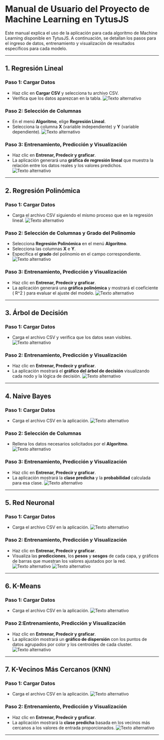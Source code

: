 # Manual de Usuario del Proyecto de Machine Learning en TytusJS

Este manual explica el uso de la aplicación para cada algoritmo de Machine Learning disponible en TytusJS. A continuación, se detallan los pasos para el ingreso de datos, entrenamiento y visualización de resultados específicos para cada modelo.

---

## 1. Regresión Lineal

### Paso 1: Cargar Datos
- Haz clic en **Cargar CSV** y selecciona tu archivo CSV.
- Verifica que los datos aparezcan en la tabla.
![Texto alternativo](images/1.png)


### Paso 2: Selección de Columnas
- En el menú **Algoritmo**, elige **Regresión Lineal**.
- Selecciona la columna **X** (variable independiente) y **Y** (variable dependiente).
![Texto alternativo](images/2.png)

### Paso 3: Entrenamiento, Predicción y Visualización
- Haz clic en **Entrenar, Predecir y graficar**.
- La aplicación generará una **gráfica de regresión lineal** que muestra la relación entre los datos reales y los valores predichos.
![Texto alternativo](images/3.png)

---

## 2. Regresión Polinómica

### Paso 1: Cargar Datos
- Carga el archivo CSV siguiendo el mismo proceso que en la regresión lineal.
![Texto alternativo](images/4.png)

### Paso 2: Selección de Columnas y Grado del Polinomio
- Selecciona **Regresión Polinómica** en el menú **Algoritmo**.
- Selecciona las columnas **X** e **Y**.
- Especifica el **grado** del polinomio en el campo correspondiente.
![Texto alternativo](images/5.png)

### Paso 3: Entrenamiento, Predicción y Visualización
- Haz clic en **Entrenar, Predecir y graficar**.
- La aplicación generará una **gráfica polinómica** y mostrará el coeficiente \( R^2 \) para evaluar el ajuste del modelo.
![Texto alternativo](images/6.png)

---

## 3. Árbol de Decisión

### Paso 1: Cargar Datos
- Carga el archivo CSV y verifica que los datos sean visibles.
![Texto alternativo](images/7.png)

### Paso 2: Entrenamiento, Predicción y Visualización
- Haz clic en **Entrenar, Predecir y graficar**.
- La aplicación mostrará el **gráfico del árbol de decisión** visualizando cada nodo y la lógica de decisión.
![Texto alternativo](images/8.png)


---

## 4. Naive Bayes

### Paso 1: Cargar Datos
- Carga el archivo CSV en la aplicación.
![Texto alternativo](images/9.png)

### Paso 2: Selección de Columnas
- Rellena los datos necesarios solicitados por el **Algoritmo**.
![Texto alternativo](images/10.png)

### Paso 3: Entrenamiento, Predicción y Visualización
- Haz clic en **Entrenar, Predecir y graficar**.
- La aplicación mostrará la **clase predicha** y la **probabilidad** calculada para esa clase.
![Texto alternativo](images/11.png)

---

## 5. Red Neuronal

### Paso 1: Cargar Datos
- Carga el archivo CSV en la aplicación.
![Texto alternativo](images/12.png)

### Paso 2: Entrenamiento, Predicción y Visualización
- Haz clic en **Entrenar, Predecir y graficar**.
- Visualiza las **predicciones**, los **pesos** y **sesgos** de cada capa, y gráficos de barras que muestran los valores ajustados por la red.
![Texto alternativo](images/13.png)
![Texto alternativo](images/14.png)
---

## 6. K-Means

### Paso 1: Cargar Datos
- Carga el archivo CSV en la aplicación.
![Texto alternativo](images/15.png)

### Paso 2:Entrenamiento, Predicción y Visualización
- Haz clic en **Entrenar, Predecir y graficar**.
- La aplicación mostrará un **gráfico de dispersión** con los puntos de datos agrupados por color y los centroides de cada cluster.
![Texto alternativo](images/16.png)

---

## 7. K-Vecinos Más Cercanos (KNN)

### Paso 1: Cargar Datos
- Carga el archivo CSV en la aplicación.
![Texto alternativo](images/17.png)

### Paso 2: Entrenamiento, Predicción y Visualización
- Haz clic en **Entrenar, Predecir y graficar**.
- La aplicación mostrará la **clase predicha** basada en los vecinos más cercanos a los valores de entrada proporcionados.
![Texto alternativo](images/18.png)

---
